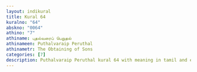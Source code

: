 ```yaml
---
layout: indikural
title: Kural 64
kuralno: "64"
abskno: "0064"
athino: "7"
athiname: புதல்வரைப் பெறுதல்
athinameen: Puthalvaraip Peruthal
athinametr: The Obtaining of Sons
categories: [7]
description: Puthalvaraip Peruthal kural 64 with meaning in tamil and english 
---
```


